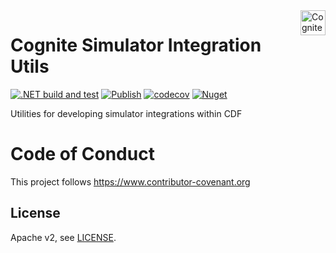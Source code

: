 <a href="https://cognite.com/">
    <img src="https://images.squarespace-cdn.com/content/5bd167cf65a707203855d3c0/1540463676940-6USHZRRF36KCAZLUPM2P/Logo-H.jpg?format=300w&content-type=image%2Fjpeg" alt="Cognite logo" title="Cognite" align="right" height="40" />
</a>

Cognite Simulator Integration Utils
=======================
[![.NET build and test](https://github.com/cognitedata/dotnet-simulator-utils/actions/workflows/buildandtest.yml/badge.svg?branch=main)](https://github.com/cognitedata/dotnet-simulator-utils/actions/workflows/buildandtest.yml)
[![Publish](https://github.com/cognitedata/dotnet-simulator-utils/actions/workflows/publish.yml/badge.svg)](https://github.com/cognitedata/dotnet-simulator-utils/actions/workflows/publish.yml)
[![codecov](https://codecov.io/gh/cognitedata/dotnet-simulator-utils/branch/main/graph/badge.svg?token=sr1aNhkc1e)](https://codecov.io/gh/cognitedata/dotnet-simulator-utils)
[![Nuget](https://img.shields.io/nuget/vpre/Cognite.Simulator.Extensions)](https://www.nuget.org/packages/Cognite.Simulator.Extensions/)

Utilities for developing simulator integrations within CDF 

# Code of Conduct

This project follows https://www.contributor-covenant.org

## License

Apache v2, see [LICENSE](https://github.com/cognitedata/dotnet-simulator-utils/blob/master/LICENSE).
